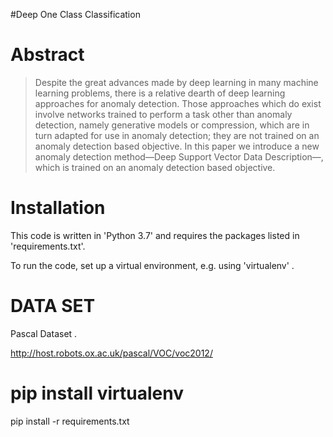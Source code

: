 #Deep One Class Classification
# Abstract

>  Despite the great advances made by deep learning in many machine learning problems, there is a relative dearth of 
>  deep learning approaches for anomaly detection. Those approaches which do exist involve networks trained to perform 
>  a task other than anomaly detection, namely generative models or compression, which are in turn adapted for use in 
>  anomaly detection; they are not trained on an anomaly detection based objective. In this paper we introduce a new 
>  anomaly detection method—Deep Support Vector Data Description—, which is trained on an anomaly detection based
>  objective.
# Installation
This code is written in 'Python 3.7' and requires the packages listed in 'requirements.txt'.

To run the code,  set up a virtual environment, e.g. using 'virtualenv' .

# DATA SET
Pascal Dataset . 

http://host.robots.ox.ac.uk/pascal/VOC/voc2012/

# pip install virtualenv

pip install -r requirements.txt


